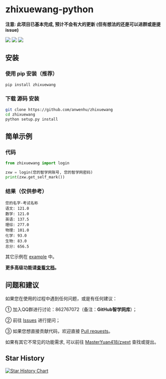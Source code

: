 # zhixuewang-python
**注意: 此项目已基本完成, 预计不会有大的更新 (但有想法的还是可以进群或是提issue)**


![](https://img.shields.io/badge/License-MIT-blue) ![](https://img.shields.io/badge/Python-3+-green) ![](https://img.shields.io/pypi/v/zhixuewang)

## 安装

### 使用 pip 安装（推荐）
```bash
pip install zhixuewang
```
### 下载 源码 安装
```bash
git clone https://github.com/anwenhu/zhixuewang
cd zhixuewang
python setup.py install
```



## 简单示例
### 代码
```python
from zhixuewang import login

zxw = login(您的智学网账号, 您的智学网密码)
print(zxw.get_self_mark())
```
### 结果（仅供参考）
```
您的名字-考试名称
语文: 121.0
数学: 121.0
英语: 137.5
理综: 277.0
物理: 101.0
化学: 93.0
生物: 83.0
总分: 656.5
```

其它示例在 [example](https://github.com/anwenhu/zhixuewang-python/tree/master/example) 中。

**更多高级功能请[查看文档](https://zxdoc.risconn.com)。**



## 问题和建议

如果您在使用的过程中遇到任何问题，或是有任何建议：

① 加入QQ群进行讨论：862767072（备注：**GitHub智学网库**）；

② 前往 [Issues](https://github.com/anwenhu/zhixuewang/issues) 进行提问；

③ 如果您想直接贡献代码，欢迎直接 [Pull requests](https://github.com/anwenhu/zhixuewang-python/pulls)。

如果有其它不常见的功能需求, 可以前往 [MasterYuan418/zxext](https://github.com/MasterYuan418/zxext) 查找或提出。

## Star History

[![Star History Chart](https://api.star-history.com/svg?repos=anwenhu/zhixuewang-python&type=Date)](https://star-history.com/#anwenhu/zhixuewang-python&Date)
